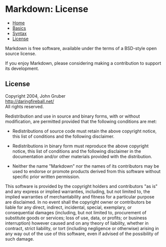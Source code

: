 Markdown: License
================

<ul id="ProjectSubmenu">
    <li><a href="/sampleapp/#/alkiradocs/Markdown_Home" title="Markdown Project Page">Home</a></li>
    <li><a href="/sampleapp/#/alkiradocs/Basics" title="Markdown Basics">Basics</a></li>
    <li><a href="/sampleapp/#/alkiradocs/Syntax" title="Markdown Syntax Documentation">Syntax</a></li>
    <li><a href="/sampleapp/#/alkiradocs/License" class="selected"  title="Pricing and License Information">License</a></li>
</ul>


Markdown is free software, available under the terms of a BSD-style open source license.

If you enjoy Markdown, please considering making a contribution to support its development.


License
-------

<p>Copyright 2004, John Gruber <br />
<a href="http://daringfireball.net/">http://daringfireball.net/</a> <br />
All rights reserved.</p>

<p>Redistribution and use in source and binary forms, with or without
modification, are permitted provided that the following conditions are
met:</p>

<ul>
<li><p>Redistributions of source code must retain the above copyright notice,
this list of conditions and the following disclaimer.</p></li>
<li><p>Redistributions in binary form must reproduce the above copyright
notice, this list of conditions and the following disclaimer in the
documentation and/or other materials provided with the distribution.</p></li>
<li><p>Neither the name "Markdown" nor the names of its contributors may
be used to endorse or promote products derived from this software
without specific prior written permission.</p></li>
</ul>

<p>This software is provided by the copyright holders and contributors "as
is" and any express or implied warranties, including, but not limited
to, the implied warranties of merchantability and fitness for a
particular purpose are disclaimed. In no event shall the copyright owner
or contributors be liable for any direct, indirect, incidental, special,
exemplary, or consequential damages (including, but not limited to,
procurement of substitute goods or services; loss of use, data, or
profits; or business interruption) however caused and on any theory of
liability, whether in contract, strict liability, or tort (including
negligence or otherwise) arising in any way out of the use of this
software, even if advised of the possibility of such damage.</p>
